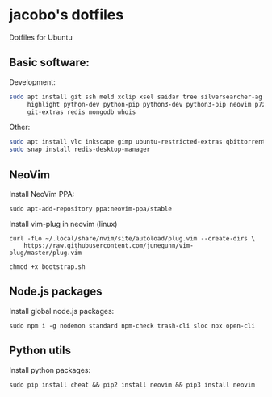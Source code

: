 jacobo's dotfiles
=================


Dotfiles for Ubuntu


## Basic software:

Development:

```sh
sudo apt install git ssh meld xclip xsel saidar tree silversearcher-ag zsh tmux\
     highlight python-dev python-pip python3-dev python3-pip neovim p7zip-full jq\
     git-extras redis mongodb whois
```

Other:

```sh
sudo apt install vlc inkscape gimp ubuntu-restricted-extras qbittorrent &&\
sudo snap install redis-desktop-manager
```

## NeoVim

Install NeoVim PPA:

```
sudo apt-add-repository ppa:neovim-ppa/stable
```

Install vim-plug in neovim (linux)

```
curl -fLo ~/.local/share/nvim/site/autoload/plug.vim --create-dirs \
    https://raw.githubusercontent.com/junegunn/vim-plug/master/plug.vim
```

```
chmod +x bootstrap.sh
```

## Node.js packages

Install global node.js packages:

```
sudo npm i -g nodemon standard npm-check trash-cli sloc npx open-cli
```

## Python utils

Install python packages:

```
sudo pip install cheat && pip2 install neovim && pip3 install neovim
```

